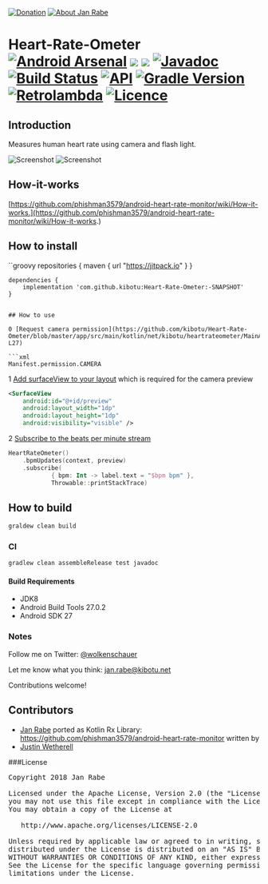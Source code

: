 [![Donation](https://img.shields.io/badge/buy%20me%20a%20coffee-brightgreen.svg)](https://www.paypal.me/janrabe/5) [![About Jan Rabe](https://img.shields.io/badge/about-me-green.svg)](https://about.me/janrabe) 
# Heart-Rate-Ometer [![Android Arsenal](https://img.shields.io/badge/Android%20Arsenal-Heart--Rate--Ometer-green.svg?style=flat)](https://android-arsenal.com/details/1/6681) [![](https://jitpack.io/v/kibotu/Heart-Rate-Ometer.svg)](https://jitpack.io/#kibotu/Heart-Rate-Ometer) [![](https://jitpack.io/v/kibotu/Heart-Rate-Ometer/month.svg)](https://jitpack.io/#kibotu/Heart-Rate-Ometer) [![Javadoc](https://img.shields.io/badge/javadoc-SNAPSHOT-green.svg)](https://jitpack.io/com/github/kibotu/Heart-Rate-Ometer/master-SNAPSHOT/javadoc/index.html) [![Build Status](https://travis-ci.org/kibotu/Heart-Rate-Ometer.svg?branch=master)](https://travis-ci.org/kibotu/Heart-Rate-Ometer) [![API](https://img.shields.io/badge/API-15%2B-brightgreen.svg?style=flat)](https://android-arsenal.com/api?level=15)  [![Gradle Version](https://img.shields.io/badge/gradle-4.5.1-green.svg)](https://docs.gradle.org/current/release-notes) [![Retrolambda](https://img.shields.io/badge/kotlin-1.2.21-green.svg)](https://kotlinlang.org/) [![Licence](https://img.shields.io/badge/licence-Apache%202-blue.svg)](https://raw.githubusercontent.com/kibotu/Heart-Rate-Ometer/master/LICENSE)

## Introduction

Measures human heart rate using camera and flash light.

![Screenshot](https://raw.githubusercontent.com/kibotu/Heart-Rate-Ometer/master/screenshot.png) ![Screenshot](https://raw.githubusercontent.com/kibotu/Heart-Rate-Ometer/master/hand_on_phone.png) 

## How-it-works

[https://github.com/phishman3579/android-heart-rate-monitor/wiki/How-it-works.](https://github.com/phishman3579/android-heart-rate-monitor/wiki/How-it-works.)

## How to install

``groovy
    repositories {
        maven {
            url "https://jitpack.io"
        }
    }

    dependencies {
        implementation 'com.github.kibotu:Heart-Rate-Ometer:-SNAPSHOT'
    }
 ```
 
## How to use

0 [Request camera permission](https://github.com/kibotu/Heart-Rate-Ometer/blob/master/app/src/main/kotlin/net/kibotu/heartrateometer/MainActivity.kt#L24-L27)

```xml
Manifest.permission.CAMERA
```

1 [Add surfaceView to your layout](https://github.com/kibotu/Heart-Rate-Ometer/blob/master/app/src/main/res/layout/activity_main.xml#L18-L22) which is required for the camera preview 

```xml
<SurfaceView
    android:id="@+id/preview"
    android:layout_width="1dp"
    android:layout_height="1dp"
    android:visibility="visible" />
```

2 [Subscribe to the beats per minute stream](https://github.com/kibotu/Heart-Rate-Ometer/blob/master/app/src/main/kotlin/net/kibotu/heartrateometer/MainActivity.kt#L29-L30)

```kotlin
HeartRateOmeter()
    .bpmUpdates(context, preview)
    .subscribe(
            { bpm: Int -> label.text = "$bpm bpm" },
            Throwable::printStackTrace)
```

## How to build

```bash
graldew clean build
``` 

### CI 
    
```bash   
gradlew clean assembleRelease test javadoc
```

#### Build Requirements

- JDK8
- Android Build Tools 27.0.2
- Android SDK 27

### Notes

Follow me on Twitter: [@wolkenschauer](https://twitter.com/wolkenschauer)

Let me know what you think: [jan.rabe@kibotu.net](mailto:jan.rabe@kibotu.net)

Contributions welcome!

## Contributors

- [Jan Rabe](jan.rabe@kibotu.net) ported as Kotlin Rx Library: https://github.com/phishman3579/android-heart-rate-monitor written by
- [Justin Wetherell](https://github.com/phishman3579)

###License
<pre>
Copyright 2018 Jan Rabe

Licensed under the Apache License, Version 2.0 (the "License");
you may not use this file except in compliance with the License.
You may obtain a copy of the License at

   http://www.apache.org/licenses/LICENSE-2.0

Unless required by applicable law or agreed to in writing, software
distributed under the License is distributed on an "AS IS" BASIS,
WITHOUT WARRANTIES OR CONDITIONS OF ANY KIND, either express or implied.
See the License for the specific language governing permissions and
limitations under the License.
</pre>
